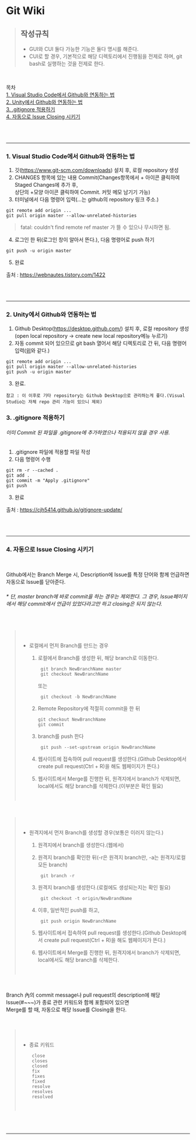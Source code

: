 Git Wiki
=============

>**<h2>작성규칙</h2>**
>   + GUI와 CUI 둘다 가능한 기능은 둘다 명시를 해준다.   
>   + CUI로 할 경우, 기본적으로 해당 디렉토리에서 진행됨을 전제로 하며, git bash로 실행하는 것을 전제로 한다.   

<br>

목차   
[1. Visual Studio Code에서 Github와 연동하는 법](#1-visual-studio-code에서-github와-연동하는-법)   
[2. Unity에서 Github와 연동하는 법](#2-unity에서-github와-연동하는-법)   
[3. .gitignore 적용하기](#3-gitignore-적용하기)   
[4. 자동으로 Issue Closing 시키기](#4-자동으로-issue-closing-시키기)   

<br><br>
- - -

### 1. Visual Studio Code에서 Github와 연동하는 법

1. 깃(https://www.git-scm.com/downloads) 설치 후, 로컬 repository 생성
2. CHANGES 항목에 있는 내용 Commit(Changes항목에서 + 아이콘 클릭하여 Staged Changes에 추가 후,   
   상단의 +모양 아이콘 클릭하여 Commit. 커밋 메모 남기기 가능)
4. 터미널에서 다음 명령어 입력(...는 github의 repository 링크 주소.)
>    
    git remote add origin ...
    git pull origin master --allow-unrelated-histories
>fatal: couldn't find remote ref master 가 뜰 수 있으나 무시하면 됨.
    
    
4. 로그인 한 뒤(로그인 창이 알아서 뜬다.), 다음 명령어로 push 하기
>
    git push -u origin master
5. 완료

출처 : https://webnautes.tistory.com/1422

<br><br>
* * *

### 2. Unity에서 Github와 연동하는 법

1. Github Desktop(https://desktop.github.com/) 설치 후, 로컬 repository 생성(open local repository -> create new local repository메뉴 누르기)
2. 자동 commit 되어 있으므로 git bash 열어서 해당 디렉토리로 간 뒤, 다음 명령어 입력([위](#1-visual-studio-code에서-github와-연동하는-법)와 같다.)
>    
    git remote add origin ...
    git pull origin master --allow-unrelated-histories
    git push -u origin master
    
3. 완료.
>
    참고 : 이 이후로 기타 repository는 Github Desktop으로 관리하는게 좋다.(Visual Studio는 자체 repo 관리 기능이 있으니 제외)

### 3. .gitignore 적용하기
<h6> 이미 Commit 된 파일을 .gitignore에 추가하였으나 적용되지 않을 경우 사용.</h6>

1. .gitignore 파일에 적용할 파일 작성
2. 다음 명령어 수행
>
    git rm -r --cached .
    git add .
    git commit -m "Apply .gitignore"
    git push
>
3. 완료

출처 : https://cjh5414.github.io/gitignore-update/

<br><br>
* * *

### 4. 자동으로 Issue Closing 시키기

<br>

Github에서는 Branch Merge 시, Description에 Issue를 특정 단어와 함께 언급하면 자동으로 Issue를 닫아준다.
<h6>* 단, master branch에 바로 commit을 하는 경우는 제외한다. 그 경우, Issue페이지에서 해당 commit에서 언급이 있었다라고만 하고 closing은 되지 않는다.</h6>

<br>

> <br>
>
>+ 로컬에서 먼저 Branch를 만드는 경우<br>
>
>    1. 로컬에서 Branch를 생성한 뒤, 해당 branch로 이동한다.
>
>            git branch NewBranchName master
>            git checkout NewBranchName
>        또는
>
>            git checkout -b NewBranchName
>
>    2. Remote Repository에 적절히 commit을 한 뒤
>
>           git checkout NewBranchName
>           git commit
>
>    3. branch를 push 한다
>
>            git push --set-upstream origin NewBranchName
>
>    4. 웹사이트에 접속하여 pull request를 생성한다.(Github Desktop에서 create pull request(Ctrl + R)을 해도 웹페이지가 뜬다.)
>
>    5. 웹사이트에서 Merge를 진행한 뒤, 원격지에서 branch가 삭제되면, local에서도 해당 branch를 삭제한다.(이부분은 확인 필요)
>
><br>

<br>

><br>
>
>+ 원격지에서 먼저 Branch를 생성할 경우(보통은 이러지 않는다.)
>
>    1. 원격지에서 branch를 생성한다.(웹에서)
>    2. 원격지 branch를 확인한 뒤(-r은 원격지 branch만, -a는 원격지/로컬 모든 branch)
>            
>            git branch -r
>
>    3. 원격지 branch를 생성한다.(로컬에도 생성되는지는 확인 필요)
>
>            git checkout -t origin/NewBrandName
>
>    4. 이후, 일반적인 push를 하고,
>
>            git push origin NewBranchName
>
>    5. 웹사이트에서 접속하여 pull request를 생성한다.(Github Desktop에서 create pull request(Ctrl + R)을 해도 웹페이지가 뜬다.)
>
>    6. 웹사이트에서 Merge를 진행한 뒤, 원격지에서 branch가 삭제되면, local에서도 해당 branch를 삭제한다.
>
><br>

<br>

Branch 內의 commit message나 pull request의 description에 해당 Issue(#~~~)가 종료 관련 키워드와 함께 포함되어 있으면<br>
Merge를 할 때, 자동으로 해당 Issue를 Closing을 한다.

<br>

><br>
>
>+ 종료 키워드
>
>        close
>        closes
>        closed
>        fix
>        fixes
>        fixed
>        resolve
>        resolves
>        resolved
>  
><br>

<br><br>
* * *